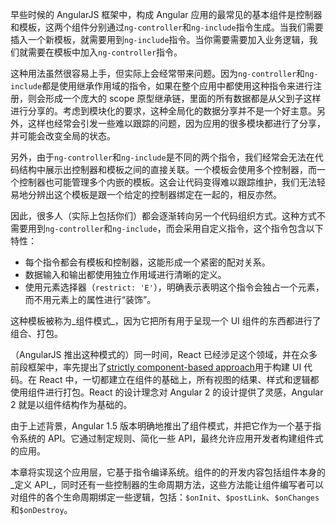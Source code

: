 早些时候的 AngularJS 框架中，构成 Angular 应用的最常见的基本组件是控制器和模板，这两个组件分别通过`ng-controller`和`ng-include`指令生成。当我们需要插入一个新模板，就需要用到`ng-include`指令。当你需要需要加入业务逻辑，我们就需要在模板中加入`ng-controller`指令。

这种用法虽然很容易上手，但实际上会经常带来问题。因为`ng-controller`和`ng-include`都是使用继承作用域的指令，如果在整个应用中都使用这种指令来进行注册，则会形成一个庞大的 scope 原型继承链，里面的所有数据都是从父到子这样进行分享的。考虑到模块化的要求，这种全局化的数据分享并不是一个好主意。另外，这样也经常会引发一些难以跟踪的问题，因为应用的很多模块都进行了分享，并可能会改变全局的状态。

另外，由于`ng-controller`和`ng-include`是不同的两个指令，我们经常会无法在代码结构中展示出控制器和模板之间的直接关联。一个模板会使用多个控制器，而一个控制器也可能管理多个内嵌的模板。这会让代码变得难以跟踪维护，我们无法轻易地分辨出这个模板是跟一个给定的控制器绑定在一起的，相反亦然。

因此，很多人（实际上包括你们）都会逐渐转向另一个代码组织方式。这种方式不需要用到`ng-controller`和`ng-include`，而会采用自定义指令，这个指令包含以下特性：

- 每个指令都会有模板和控制器，这能形成一个紧密的配对关系。
- 数据输入和输出都使用独立作用域进行清晰的定义。
- 使用元素选择器（`restrict: 'E'`），明确表示表明这个指令会独占一个元素，而不用元素上的属性进行“装饰”。

这种模板被称为_组件模式_，因为它把所有用于呈现一个 UI 组件的东西都进行了组合、打包。

（AngularJS 推出这种模式的）同一时间，React 已经涉足这个领域，并在众多前段框架中，率先提出了[strictly component-based approach](https://reactjs.org/docs/thinking-in-react.html)用于构建 UI 代码。在 React 中，一切都建立在组件的基础上，所有视图的结果、样式和逻辑都使用组件进行打包。React 的设计理念对 Angular 2 的设计提供了灵感，Angular 2 就是以组件结构作为基础的。

由于上述背景，Angular 1.5 版本明确地推出了组件模式，并把它作为一个基于指令系统的 API。它通过制定规则、简化一些 API，最终允许应用开发者构建组件式的应用。

本章将实现这个应用层，它基于指令编译系统。组件的的开发内容包括组件本身的_定义 API_，同时还有一些控制器的生命周期方法，这些方法能让组件编写者可以对组件的各个生命周期绑定一些逻辑，包括：`$onInit`、`$postLink`、`$onChanges`和`$onDestroy`。